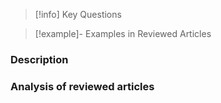 >[!info] Key Questions

>[!example]- Examples in Reviewed Articles

### Description


### Analysis  of reviewed articles

